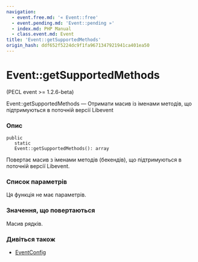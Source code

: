 ```yaml
---
navigation:
  - event.free.md: '« Event::free'
  - event.pending.md: 'Event::pending »'
  - index.md: PHP Manual
  - class.event.md: Event
title: 'Event::getSupportedMethods'
origin_hash: ddf652f5224dc9f1fa9671347921941ca401ea50
---
```

# Event::getSupportedMethods

(PECL event >= 1.2.6-beta)

Event::getSupportedMethods — Отримати масив із іменами методів, що підтримуються в поточній версії Libevent

### Опис

```methodsynopsis
public
   static
   Event::getSupportedMethods(): array
```

Повертає масив з іменами методів (бекендів), що підтримуються в поточній версії Libevent.

### Список параметрів

Ця функція не має параметрів.

### Значення, що повертаються

Масив рядків.

### Дивіться також

-   [EventConfig](class.eventconfig.md)
